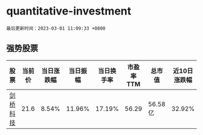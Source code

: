 # quantitative-investment

`最后更新时间：2023-03-01 11:09:33 +0800`

## 强势股票

|股票|当前价|当日涨跌幅|当日振幅|当日换手率|市盈率TTM|总市值|近10日涨跌幅|
|----|----|----|----|----|----|----|----|
|[剑桥科技](https://xueqiu.com/S/SH603083)|21.6|8.54%|11.96%|17.19%|56.29|56.58亿|32.92%|
